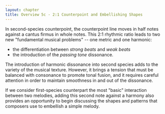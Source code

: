 ```yaml
---
layout: chapter
title: Overview 5c - 2:1 Counterpoint and Embellishing Shapes
---
```


In second-species counterpoint, the counterpoint line moves in half notes against a cantus firmus in whole notes. This 2:1 rhythmic ratio leads to two new "fundamental musical problems" -- one metric and one harmonic: 
- the differentiation between *strong beats* and *weak beats*
- the introduction of the *passing tone* dissonance. 

The introduction of harmonic dissonance into second species adds to the variety of the musical texture. However, it brings a tension that must be balanced with consonance to promote tonal fusion, and it requires careful attention in order to maintain smoothness in and out of the dissonance.

If we consider first-species counterpart the most "basic" interaction between two melodies, adding this second note against a harmony also provides an opportunity to begin discussing the shapes and patterns that composers use to embellish a simple melody.  
